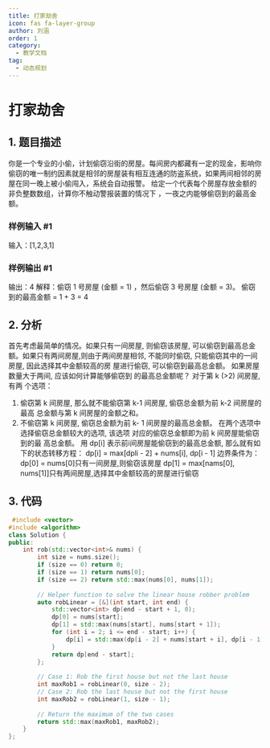 ```yaml
---
title: 打家劫舍
icon: fas fa-layer-group
author: 刘涵
order: 1
category:
  - 教学文档
tag:
  - 动态规划
---
```


# 打家劫舍
## 1. 题目描述
你是一个专业的小偷，计划偷窃沿街的房屋。每间房内都藏有一定的现金，影响你偷窃的唯一制约因素就是相邻的房屋装有相互连通的防盗系统，如果两间相邻的房屋在同一晚上被小偷闯入，系统会自动报警。
给定一个代表每个房屋存放金额的非负整数数组，计算你不触动警报装置的情况下 ，一夜之内能够偷窃到的最高金额。


### 样例输入 #1
输入：[1,2,3,1]

### 样例输出 #1
输出：4
解释：偷窃 1 号房屋 (金额 = 1) ，然后偷窃 3 号房屋 (金额 = 3)。
         偷窃到的最高金额 = 1 + 3 = 4 

## 2. 分析
首先考虑最简单的情况。如果只有一间房屋, 则偷窃该房屋, 可以偷窃到最高总金额。如果只有两间房屋,则由于两间房屋相邻, 不能同时偷窃, 只能偷窃其中的一间房屋, 因此选择其中金额较高的房 屋进行偷窃, 可以偷窃到最高总金额。
 如果房屋数量大于两间, 应该如何计算能够偷窃到 的最高总金额呢？ 对于第 k (>2) 间房屋, 有两 个选项：
 1. 偷窃第 k 间房屋, 那么就不能偷窃第 k-1 间房屋, 偷窃总金额为前 k-2 间房屋的最高 总金额与第 k 间房屋的金额之和。
 2. 不偷窃第 k 间房屋, 偷窃总金额为前 k- 1 间房屋的最高总金额。
 在两个选项中选择偷窃总金额较大的选项, 该选项 对应的偷窃总金额即为前 k 间房屋能偷窃到的最 高总金额。
 用 dp[i] 表示前i间房屋能偷窃到的最高总金额,
那么就有如下的状态转移方程：
dp[i] = max[dpli - 2] + nums[i], dp[i - 1]
边界条件为：
dp[0] = nums[0]只有一间房屋,则偷窃该房屋
dp[1] = max[nams[0], nums[1]]只有两间房屋,选择其中金额较高的房屋进行偷窃


## 3. 代码

```cpp
 #include <vector>
#include <algorithm>
class Solution {
public:
    int rob(std::vector<int>& nums) {
        int size = nums.size();
        if (size == 0) return 0;
        if (size == 1) return nums[0];
        if (size == 2) return std::max(nums[0], nums[1]);
        
        // Helper function to solve the linear house robber problem
        auto robLinear = [&](int start, int end) {
            std::vector<int> dp(end - start + 1, 0);
            dp[0] = nums[start];
            dp[1] = std::max(nums[start], nums[start + 1]);
            for (int i = 2; i <= end - start; i++) {
                dp[i] = std::max(dp[i - 2] + nums[start + i], dp[i - 1]);
            }
            return dp[end - start];
        };
        
        // Case 1: Rob the first house but not the last house
        int maxRob1 = robLinear(0, size - 2);
        // Case 2: Rob the last house but not the first house
        int maxRob2 = robLinear(1, size - 1);
        
        // Return the maximum of the two cases
        return std::max(maxRob1, maxRob2);
    }
};
```